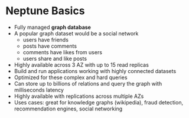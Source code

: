 # Neptune Basics

- Fully managed **graph database**
- A popular graph dataset would be a social network
    - users have friends
    - posts have comments
    - comments have likes from users
    - users share and like posts
- Highly available across 3 AZ with up to 15 read replicas
- Build and run applications working with highly connected datasets
- Optimized for these complex and hard queries
- Can store up to billions of relations and query the graph with milliseconds latency
- Highly available with replications across multiple AZs
- Uses cases: great for knowledge graphs (wikipedia), fraud detection, recommendation engines, social networking

